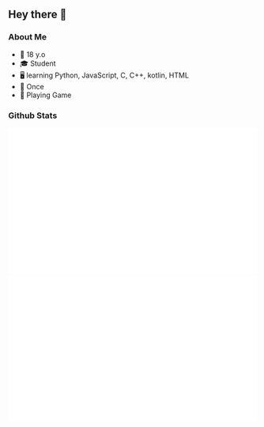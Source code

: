 ## Hey there 👋

### About Me
- 🎂 18 y.o
- 🎓 Student
- 🖥 learning Python, JavaScript, C, C++, kotlin, HTML
- 🍭 Once
- 💜 Playing Game

### Github Stats
<a>
  
  ![](https://github.com/MrMissx/MrMissx/blob/MrMiss/generated/overview.svg)
  ![](https://github.com/MrMissx/MrMissx/blob/MrMiss/generated/languages.svg)
 
</a>
